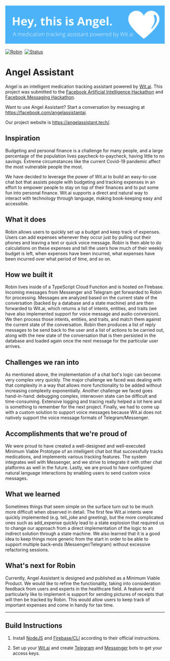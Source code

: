 ![](angel.png)

[![Robin](https://img.shields.io/badge/bot-angel-00B4FF.svg?style=for-the-badge)](https://robin.silentbyte.com)&nbsp;
[![Status](https://img.shields.io/badge/status-live-00B20E.svg?style=for-the-badge)](https://robin.silentbyte.com)&nbsp;

<!-- [![Donate](https://img.shields.io/badge/buy_me_coffee-donate-DFB217.svg?style=for-the-badge)](https://robin.silentbyte.com) -->

# Angel Assistant

Angel is an intelligent medication tracking assistant powered by [Wit.ai](https://wit.ai/). This project was submitted to the [Facebook Artificial Intelligence Hackathon](https://fbai2.devpost.com/) and [Facebook Messaging Hackathon](https://fbai2.devpost.com/).

Want to use Angel Assistant? Start a conversation by messaging at https://facebook.com/angelassistantai.

Our project website is https://angelassistant.tech/.

## Inspiration

Budgeting and personal finance is a challenge for many people, and a large percentage of the population lives paycheck-to-paycheck, having little to no savings. Extreme circumstances like the current Covid-19 pandemic affect the most vulnerable people the most.

We have decided to leverage the power of Wit.ai to build an easy-to-use chat bot that assists people with budgeting and tracking expenses in an effort to empower people to stay on top of their finances and to put some fun into personal finance. Wit.ai supports a direct and natural way to interact with technology through language, making book-keeping easy and accessible.

## What it does

Robin allows users to quickly set up a budget and keep track of expenses. Users can add expenses whenever they occur just by pulling out their phones and leaving a text or quick voice message. Robin is then able to do calculations on these expenses and tell the users how much of their weekly budget is left, when expenses have been incurred, what expenses have been incurred over what period of time, and so on.

## How we built it

Robin lives inside of a TypeScript Cloud Function and is hosted on Firebase. Incoming messages from Messenger and Telegram get forwarded to Robin for processing. Messages are analyzed based on the current state of the conversation (backed by a database and a state machine) and are then forwarded to Wit.ai, which returns a list of intents, entities, and traits (we have also implemented support for voice message and audio conversion). We then process those intents, entities, and traits, and match them against the current state of the conversation. Robin then produces a list of reply messages to be send back to the user and a list of actions to be carried out, along with the new state of the conversation that is then persisted in the database and loaded again once the next message for the particular user arrives.

## Challenges we ran into

As mentioned above, the implementation of a chat bot's logic can become very complex very quickly. The major challenge we faced was dealing with that complexity in a way that allows more functionality to be added without increasing complexity exponentially. Another challenge we faced goes hand-in-hand: debugging complex, interwoven state can be difficult and time-consuming. Extensive logging and tracing really helped a lot here and is something to remember for the next project. Finally, we had to come up with a custom solution to support voice messages because Wit.ai does not natively support the voice message formats of Telegram/Messenger.

## Accomplishments that we're proud of

We were proud to have created a well-designed and well-executed Minimum Viable Prototype of an intelligent chat bot that successfully tracks medications, and implements various tracking features. The system integrates well with Messenger, and we strive to integrate it with other chat platforms as well in the future. Lastly, we are proud to have configured natural language interactions by enabling users to send custom voice messages.

## What we learned

Sometimes things that seem simple on the surface turn out to be much more difficult when observed in detail. The first few Wit.ai intents were quickly implemented (e.g. tell_joke and greeting), but the more complicated ones such as add_expense quickly lead to a state explosion that required us to change our approach from a direct implementation of the logic to an indirect solution through a state machine. We also learned that it is a good idea to keep things more generic from the start in order to be able to support multiple back-ends (Messenger/Telegram) without excessive refactoring sessions.

## What's next for Robin

Currently, Angel Assistant is designed and published as a Minimum Viable Product. We would like to refine the functionality, taking into consideration feedback from users and experts in the healthcare field. A feature we'd particularly like to implement is support for sending pictures of receipts that will then be tracked by Robin. This would allow users to keep track of important expenses and come in handy for tax time.

---

## Build Instructions

1. Install [NodeJS](https://nodejs.org/) and [Firebase/CLI](https://firebase.google.com/) according to their official instructions.

2. Set up your [Wit.ai](https://wit.ai/) and create [Telegram](https://core.telegram.org/bots) and [Messenger](https://developers.facebook.com/docs/messenger-platform/) bots to get your access keys.
